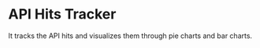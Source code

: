 # API Hits Tracker
 It tracks the API hits and visualizes them through pie charts and bar charts.

 
